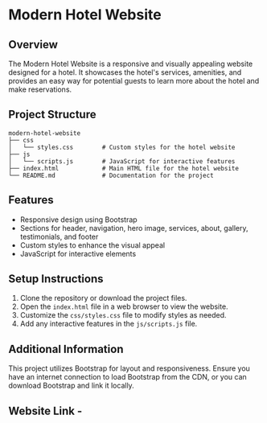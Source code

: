 # Modern Hotel Website

## Overview

The Modern Hotel Website is a responsive and visually appealing website designed for a hotel. It showcases the hotel's services, amenities, and provides an easy way for potential guests to learn more about the hotel and make reservations.

## Project Structure

```
modern-hotel-website
├── css
│   └── styles.css        # Custom styles for the hotel website
├── js
│   └── scripts.js        # JavaScript for interactive features
├── index.html            # Main HTML file for the hotel website
└── README.md             # Documentation for the project
```

## Features

- Responsive design using Bootstrap
- Sections for header, navigation, hero image, services, about, gallery, testimonials, and footer
- Custom styles to enhance the visual appeal
- JavaScript for interactive elements

## Setup Instructions

1. Clone the repository or download the project files.
2. Open the `index.html` file in a web browser to view the website.
3. Customize the `css/styles.css` file to modify styles as needed.
4. Add any interactive features in the `js/scripts.js` file.

## Additional Information

This project utilizes Bootstrap for layout and responsiveness. Ensure you have an internet connection to load Bootstrap from the CDN, or you can download Bootstrap and link it locally.

## Website Link -
